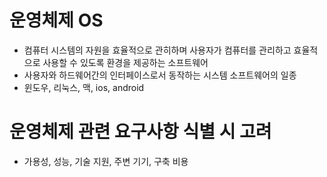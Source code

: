 # 운영체제 OS
- 컴퓨터 시스템의 자원을 효율적으로 관히하며 사용자가 컴퓨터를 관리하고 효율적으로 사용할 수 있도록 환경을 제공하는 소프트웨어
- 사용자와 하드웨어간의 인터페이스로서 동작하는 시스템 소프트웨어의 일종
- 윈도우, 리눅스, 맥, ios, android

# 운영체제 관련 요구사항 식별 시 고려
- 가용성, 성능, 기술 지원, 주변 기기, 구축 비용